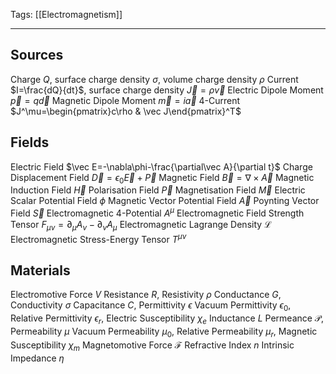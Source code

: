 Tags: [[Electromagnetism]]
___
## Sources
Charge $Q$, surface charge density $\sigma$, volume charge density $\rho$
Current $I=\frac{dQ}{dt}$, surface charge density $\vec J=\rho\vec v$
Electric Dipole Moment $\vec p=q\vec d$
Magnetic Dipole Moment $\vec m=i\vec a$
4-Current $J^\mu=\begin{pmatrix}c\rho & \vec J\end{pmatrix}^T$
## Fields
Electric Field $\vec E=-\nabla\phi-\frac{\partial\vec A}{\partial t}$
Charge Displacement Field $\vec D=\epsilon_0\vec E+\vec P$
Magnetic Field $\vec B=\nabla\times\vec A$
Magnetic Induction Field $\vec H$
Polarisation Field $\vec P$
Magnetisation Field $\vec M$
Electric Scalar Potential Field $\phi$
Magnetic Vector Potential Field $\vec A$
Poynting Vector Field $\vec S$
Electromagnetic 4-Potential $A^\mu$
Electromagnetic Field Strength Tensor $F_{\mu\nu}=\partial_\mu A_\nu-\partial_\nu A_\mu$
Electromagnetic Lagrange Density $\mathcal L$
Electromagnetic Stress-Energy Tensor $T^{\mu\nu}$
## Materials
Electromotive Force $V$
Resistance $R$, Resistivity $\rho$
Conductance $G$, Conductivity $\sigma$
Capacitance $C$, Permittivity $\epsilon$
Vacuum Permittivity $\epsilon_0$, Relative Permittivity $\epsilon_r$, Electric Susceptibility $\chi_e$
Inductance $L$
Permeance $\mathcal P$, Permeability $\mu$
Vacuum Permeability $\mu_0$, Relative Permeability $\mu_r$, Magnetic Susceptibility $\chi_m$
Magnetomotive Force $\mathcal F$
Refractive Index $n$
Intrinsic Impedance $\eta$
